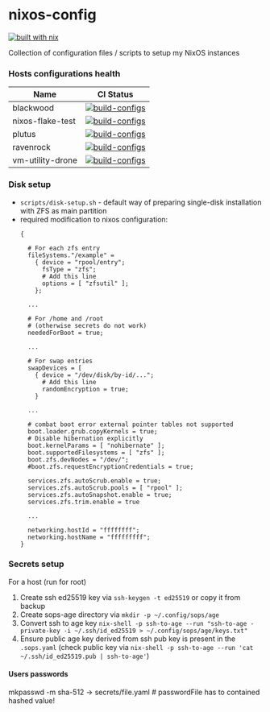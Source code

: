 # nixos-config
[![built with nix](https://builtwithnix.org/badge.svg)](https://builtwithnix.org)

Collection of configuration files / scripts to setup my NixOS instances

### Hosts configurations health

| Name         | CI Status |
|--------------|-----------|
| blackwood | [![build-configs](https://github.com/AleksanderGondek/nixos-config/actions/workflows/blackwood.yaml/badge.svg?branch=master)](https://github.com/AleksanderGondek/nixos-config/actions/workflows/blackwood.yaml) |
| nixos-flake-test | [![build-configs](https://github.com/AleksanderGondek/nixos-config/actions/workflows/nixos-flake-test.yaml/badge.svg?branch=master)](https://github.com/AleksanderGondek/nixos-config/actions/workflows/nixos-flake-test.yaml) |
| plutus | [![build-configs](https://github.com/AleksanderGondek/nixos-config/actions/workflows/plutus.yaml/badge.svg?branch=master)](https://github.com/AleksanderGondek/nixos-config/actions/workflows/plutus.yaml) |
| ravenrock | [![build-configs](https://github.com/AleksanderGondek/nixos-config/actions/workflows/ravenrock.yaml/badge.svg?branch=master)](https://github.com/AleksanderGondek/nixos-config/actions/workflows/ravenrock.yaml) |
| vm-utility-drone | [![build-configs](https://github.com/AleksanderGondek/nixos-config/actions/workflows/vm-utility-drone.yaml/badge.svg?branch=master)](https://github.com/AleksanderGondek/nixos-config/actions/workflows/vm-utility-drone.yaml) |


### Disk setup

* `scripts/disk-setup.sh` - default way of preparing single-disk installation with ZFS as main partition
* required modification to nixos configuration:
  ```
  {

    # For each zfs entry
    fileSystems."/example" =
      { device = "rpool/entry";
        fsType = "zfs";
        # Add this line
        options = [ "zfsutil" ];
      };

    ...

    # For /home and /root
    # (otherwise secrets do not work)
    neededForBoot = true;

    ...

    # For swap entries
    swapDevices = [
      { device = "/dev/disk/by-id/...";
        # Add this line
        randomEncryption = true;
      }

    ...

    # combat boot error external pointer tables not supported
    boot.loader.grub.copyKernels = true;
    # Disable hibernation explicitly
    boot.kernelParams = [ "nohibernate" ];
    boot.supportedFilesystems = [ "zfs" ];
    boot.zfs.devNodes = "/dev/";
    #boot.zfs.requestEncryptionCredentials = true;

    services.zfs.autoScrub.enable = true;
    services.zfs.autoScrub.pools = [ "rpool" ];
    services.zfs.autoSnapshot.enable = true;
    services.zfs.trim.enable = true

    ...

    networking.hostId = "ffffffff";
    networking.hostName = "fffffffff";
  }

  ```

### Secrets setup

For a host (run for root)
1. Create ssh ed25519 key via `ssh-keygen -t ed25519` or copy it from backup
2. Create sops-age directory via `mkdir -p ~/.config/sops/age`
3. Convert ssh to age key `nix-shell -p ssh-to-age --run "ssh-to-age -private-key -i ~/.ssh/id_ed25519 > ~/.config/sops/age/keys.txt"`
4. Ensure public age key derived from ssh pub key is present in the `.sops.yaml` (check public key via `nix-shell -p ssh-to-age --run 'cat ~/.ssh/id_ed25519.pub | ssh-to-age'`)

#### Users passwords
mkpasswd -m sha-512 -> secrets/file.yaml # passwordFile has to contained hashed value!
